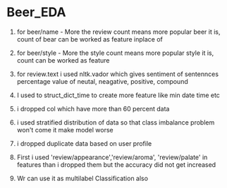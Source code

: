 # Beer_EDA

1. for beer/name - More the review count means more popular beer it is, count of bear can be worked as feature inplace of 
2. for beer/style - More the style count means more popular style it is, count can be worked as feature
3. for review.text i used nltk.vador which gives sentiment of sentennces percentage value of neutal, neagative, positive, compound

4. I used to struct_dict_time to create more feature  like min date time etc

5. i dropped col which have more than 60 percent data

6. i used stratified distribution of data so that class imbalance problem won't come it make model worse

7. i dropped duplicate data based on user profile

8. First i used 'review/appearance','review/aroma', 'review/palate' in features than i dropped them but the accuracy did not get increased

9. Wr can use it as multilabel Classification also 
